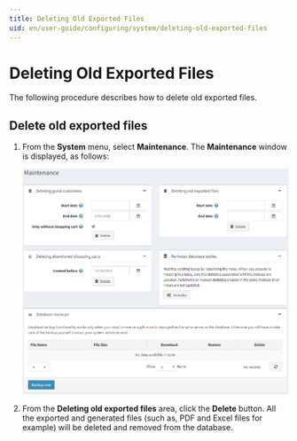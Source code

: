 ```yaml
---
title: Deleting Old Exported Files
uid: en/user-guide/configuring/system/deleting-old-exported-files
---
```

# Deleting Old Exported Files

The following procedure describes how to delete old exported files.

## Delete old exported files

1. From the **System** menu, select **Maintenance**. The **Maintenance** window is displayed, as follows:

    ![Maintenance](_static/deleting-old-exported-files/deleting-old-exported-files.png)
1. From the **Deleting old exported files** area, click the **Delete** button. All the exported and generated files (such as, PDF and Excel files for example) will be deleted and removed from the database.
